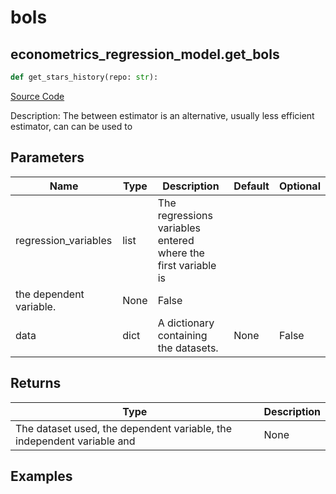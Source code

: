 # bols

## econometrics_regression_model.get_bols

```python
def get_stars_history(repo: str):
```
[Source Code](https://github.com/OpenBB-finance/OpenBBTerminal/tree/main/openbb_terminal/econometrics/regression_model.py#L282)

Description: The between estimator is an alternative, usually less efficient estimator, can can be used to

## Parameters

| Name | Type | Description | Default | Optional |
| ---- | ---- | ----------- | ------- | -------- |
| regression_variables | list | The regressions variables entered where the first variable is
the dependent variable. | None | False |
| data | dict | A dictionary containing the datasets. | None | False |

## Returns

| Type | Description |
| ---- | ----------- |
| The dataset used, the dependent variable, the independent variable and | None |

## Examples

